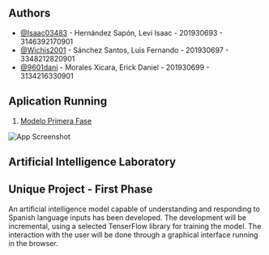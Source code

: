 ## Authors

- [@Isaac03483](https://github.com/Isaac03483) - Hernández Sapón, Leví Isaac - 201930693 - 3146392170901
- [@Wichis2001](https://github.com/Wichis2001) - Sánchez Santos, Luis Fernando - 201930697 - 3348212820901
- [@9601dani](https://github.com/9601dani) - Morales Xicara, Erick Daniel - 201930699 - 3134216330901

## Aplication Running
1. [Modelo Primera Fase ](https://9601dani.github.io/IA1_Proyecto_5/home)

![App Screenshot](https://i.imgur.com/6SLGM9t.png)

## Artificial Intelligence Laboratory
## Unique Project - First Phase

An artificial intelligence model capable of understanding and responding to Spanish language inputs has been developed. The development will be incremental, using a selected TenserFlow library for training the model. The interaction with the user will be done through a graphical interface running in the browser.
